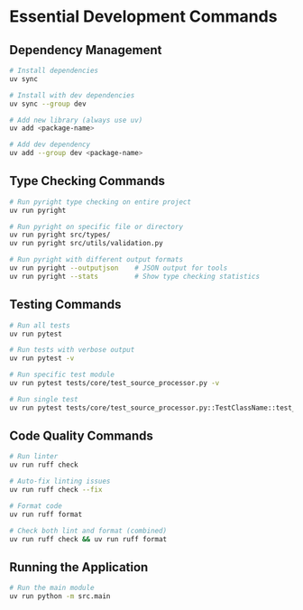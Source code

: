 # Essential Development Commands

## Dependency Management
```bash
# Install dependencies
uv sync

# Install with dev dependencies
uv sync --group dev

# Add new library (always use uv)
uv add <package-name>

# Add dev dependency
uv add --group dev <package-name>
```

## Type Checking Commands
```bash
# Run pyright type checking on entire project
uv run pyright

# Run pyright on specific file or directory
uv run pyright src/types/
uv run pyright src/utils/validation.py

# Run pyright with different output formats
uv run pyright --outputjson    # JSON output for tools
uv run pyright --stats         # Show type checking statistics
```

## Testing Commands
```bash
# Run all tests
uv run pytest

# Run tests with verbose output
uv run pytest -v

# Run specific test module
uv run pytest tests/core/test_source_processor.py -v

# Run single test
uv run pytest tests/core/test_source_processor.py::TestClassName::test_method -v
```

## Code Quality Commands
```bash
# Run linter
uv run ruff check

# Auto-fix linting issues
uv run ruff check --fix

# Format code
uv run ruff format

# Check both lint and format (combined)
uv run ruff check && uv run ruff format
```

## Running the Application
```bash
# Run the main module
uv run python -m src.main
```
